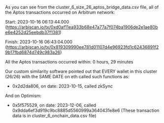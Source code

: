 As you can see from the cluster_6_size_26_aptos_bridge_data.csv file, all of the Aptos transactions occurred on Arbitrum network:

Start: 2023-10-16 06:13:44.000 (https://arbiscan.io/tx/0xd0af11ea933b68e47a77a7f074ba1906de2e1ae80be6e4252d25eebdb37f1381)

Finish: 2023-10-16 06:43:04.000 (https://arbiscan.io/tx/0x819309990ee781d01107d4e96923fd1c62436891f29b17fbd6874d749c983a26)

All the Aptos transactions occurred within: 0 hours, 29 minutes

Our custom similarity software pointed out that EVERY wallet in this cluster (26/26) with the SAME DATE on eth called such functions as:

- 0x2d2da806, on date: 2023-10-15, called zkSync

And on Optimism:

- 0x5f575529, on date: 2023-12-06, called 0x9dda6ef3d919c9bc8885d5560999a3640431e8e6
(These transaction data is in cluster_6_onchain_data.csv file)
